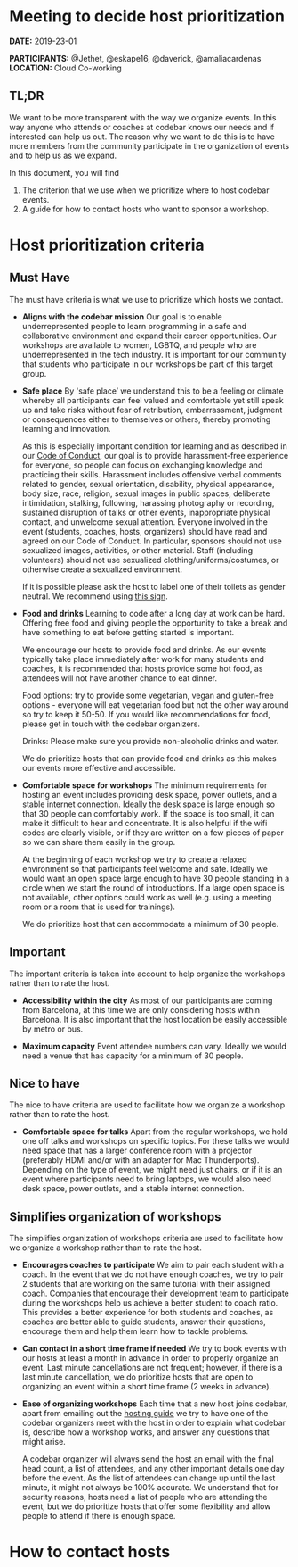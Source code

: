# Meeting to decide host prioritization

**DATE:** 2019-23-01

**PARTICIPANTS:** @Jethet, @eskape16, @daverick, @amaliacardenas
**LOCATION:** Cloud Co-working

## TL;DR
We want to be more transparent with the way we organize events. In this way anyone who attends or coaches at codebar knows our needs and if interested can help us out. The reason why we want to do this is to have more members from the community participate in the organization of events and to help us as we expand.

In this document, you will find
1. The criterion that we use when we prioritize where to host codebar events.
2. A guide for how to contact hosts who want to sponsor a workshop.

# Host prioritization criteria

## Must Have
The must have criteria is what we use to prioritize which hosts we contact.

* **Aligns with the codebar mission** Our goal is to enable underrepresented people to learn programming in a safe and collaborative environment and expand their career opportunities. Our workshops are available to women, LGBTQ, and people who are underrepresented in the tech industry. It is important for our community that students who participate in our workshops be part of this target group.

* **Safe place** By 'safe place’ we understand this to be a feeling or climate whereby all participants can feel valued and comfortable yet still speak up and take risks without fear of retribution, embarrassment, judgment or consequences either to themselves or others, thereby promoting learning and innovation.

  As this is especially important condition for learning and as described in our [Code of Conduct](https://codebar.io/code-of-conduct), our goal is to provide harassment-free experience for everyone, so people can focus on exchanging knowledge and practicing their skills. Harassment includes offensive verbal comments related to gender, sexual orientation, disability, physical appearance, body size, race, religion, sexual images in public spaces, deliberate intimidation, stalking, following, harassing photography or recording, sustained disruption of talks or other events, inappropriate physical contact, and unwelcome sexual attention. Everyone involved in the event (students, coaches, hosts, organizers) should have read and agreed on our Code of Conduct. In particular, sponsors should not use sexualized images, activities, or other material. Staff (including volunteers) should not use sexualized clothing/uniforms/costumes, or otherwise create a sexualized environment.

   If it is possible please ask the host to label one of their toilets as gender neutral. We recommend using [this sign](https://www.uua.org/sites/live-new.uua.org/files/documents/lgbtq/gender_neutral_bathroom_11x17.pdf).

* **Food and drinks**
Learning to code after a long day at work can be hard. Offering free food and giving people the opportunity to take a break and have something to eat before getting started is important.

  We encourage our hosts to provide food and drinks. As our events typically take place immediately after work for many students and coaches, it is recommended that hosts provide some hot food, as attendees will not have another chance to eat dinner.

  Food options: try to provide some vegetarian, vegan and gluten-free options - everyone will eat vegetarian food but not the other way around so try to keep it 50-50. If you would like recommendations for food, please get in touch with the codebar organizers.

  Drinks: Please make sure you provide non-alcoholic drinks and water.

  We do prioritize hosts that can provide food and drinks as this makes our events more effective and accessible.

* **Comfortable space for workshops**
The minimum requirements for hosting an event includes providing desk space, power outlets, and a stable internet connection. Ideally the desk space is large enough so that 30 people can comfortably work. If the space is too small, it can make it difficult to hear and concentrate. It is also helpful if the wifi codes are clearly visible, or if they are written on a few pieces of paper so we can share them easily in the group.

  At the beginning of each workshop we try to create a relaxed environment so that participants feel welcome and safe. Ideally we would want an open space large enough to have 30 people standing in a circle when we start the round of introductions. If a large open space is not available, other options could work as well (e.g. using a meeting room or a room that is used for trainings).

  We do prioritize host that can accommodate a minimum of 30 people.


## Important
The important criteria is taken into account to help organize the workshops rather than to rate the host.

* **Accessibility within the city**
As most of our participants are coming from Barcelona, at this time we are only considering hosts within Barcelona. It is also important that the host location be easily accessible by metro or bus.

* **Maximum capacity**
Event attendee numbers can vary. Ideally we would need a venue that has capacity for a minimum of 30 people.

## Nice to have
The nice to have criteria are used to facilitate how we organize a workshop rather than to rate the host.
* **Comfortable space for talks**
Apart from the regular workshops, we hold one off talks and workshops on specific topics. For these talks we would need space that has a larger conference room with a projector (preferably HDMI and/or with an adapter for Mac Thunderports). Depending on the type of event, we might need just chairs, or if it is an event where participants need to bring laptops, we would also need desk space, power outlets, and a stable internet connection.

## Simplifies organization of workshops
The simplifies organization of workshops criteria are used to facilitate how we organize a workshop rather than to rate the host.
* **Encourages coaches to participate**
We aim to pair each student with a coach. In the event that we do not have enough coaches, we try to pair 2 students that are working on the same tutorial with their assigned coach. Companies that encourage their development team to participate during the workshops help us achieve a better student to coach ratio. This provides a better experience for both students and coaches, as  coaches are better able to guide students, answer their questions, encourage them and help them learn how to tackle problems.

* **Can contact in a short time frame if needed**
We try to book events with our hosts at least a month in advance in order to properly organize an event. Last minute cancellations are not frequent; however, if there is a last minute cancellation, we do prioritize hosts that are open to organizing an event within a short time frame (2 weeks in advance).    

* **Ease of organizing workshops**
Each time that a new host joins codebar, apart from emailing out the [hosting guide](http://manual.codebar.io/host-guide.html) we try to have one of the codebar organizers meet with the host in order to explain what codebar is, describe how a workshop works, and answer any questions that might arise.

  A codebar organizer will always send the host an email with the final head count, a list of attendees, and any other important details one day before the event. As the list of attendees can change up until the last minute, it might not always be 100% accurate. We understand that for security reasons, hosts need a list of people who are attending the event, but we do prioritize hosts that offer some flexibility and allow people to attend if there is enough space.  


# How to contact hosts
